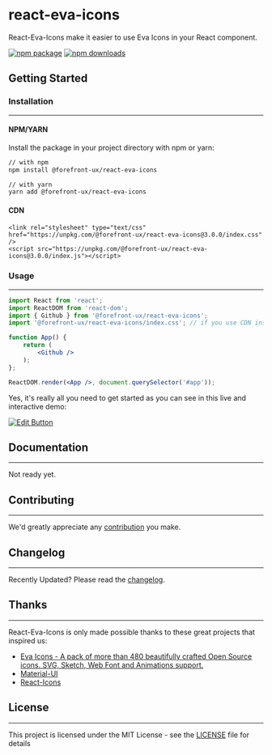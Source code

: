 # react-eva-icons
React-Eva-Icons make it easier to use Eva Icons in your React component.

[![npm package](https://img.shields.io/npm/v/@forefront-ux/react-eva-icons/latest.svg)](https://www.npmjs.com/package/@forefront-ux/react-eva-icons)
[![npm downloads](https://img.shields.io/npm/dm/@forefront-ux/react-eva-icons/core.svg)](https://www.npmjs.com/package/@forefront-ux/react-eva-icons)

## Getting Started

### Installation
---
#### NPM/YARN
Install the package in your project directory with npm or yarn:

```sh
// with npm
npm install @forefront-ux/react-eva-icons

// with yarn
yarn add @forefront-ux/react-eva-icons
```

#### CDN
```
<link rel="stylesheet" type="text/css" href="https://unpkg.com/@forefront-ux/react-eva-icons@3.0.0/index.css" />
<script src="https://unpkg.com/@forefront-ux/react-eva-icons@3.0.0/index.js"></script>
```

### Usage
---
```jsx
import React from 'react';
import ReactDOM from 'react-dom';
import { Github } from '@forefront-ux/react-eva-icons';
import '@forefront-ux/react-eva-icons/index.css'; // if you use CDN installation, ignore this line.

function App() {
    return (
        <Github />
    );
};

ReactDOM.render(<App />, document.querySelector('#app'));
```
Yes, it's really all you need to get started as you can see in this live and interactive demo:

[![Edit Button](https://codesandbox.io/static/img/play-codesandbox.svg)](https://codesandbox.io)

## Documentation
---
Not ready yet.

## Contributing
---
We'd greatly appreciate any [contribution](./CONTRIBUTING.md) you make.

## Changelog
---
Recently Updated? Please read the [changelog](https://github.com/forefront-ux/react-eva-icons/releases).

## Thanks
---
React-Eva-Icons is only made possible thanks to these great projects that inspired us:
- [Eva Icons - A pack of more than 480 beautifully crafted Open Source icons. SVG, Sketch, Web Font and Animations support.](https://akveo.github.io/eva-icons/#/)
- [Material-UI](https://material-ui.com/)
- [React-Icons](https://github.com/react-icons/react-icons)


## License
---
This project is licensed under the MIT License - see the [LICENSE](./LICENSE) file for details
